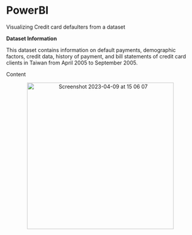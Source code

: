 # PowerBI
Visualizing Credit card defaulters from a dataset


**Dataset Information**

This dataset contains information on default payments, demographic factors, credit data, history of payment, and bill statements of credit card clients in Taiwan from April 2005 to September 2005.

Content

<div style="text-align:center"><img width="393" alt="Screenshot 2023-04-09 at 15 06 07" src="https://user-images.githubusercontent.com/93559057/230774380-759c96ca-1160-437a-9986-ff71af54eb46.png"></div>

